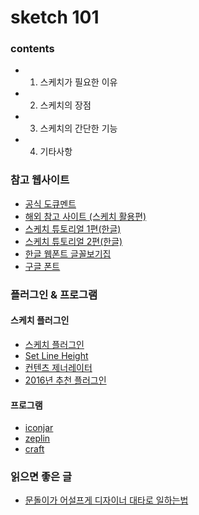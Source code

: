 # sketch 101

### contents
- 01. 스케치가 필요한 이유
- 02. 스케치의 장점
- 03. 스케치의 간단한 기능
- 04. 기타사항

### 참고 웹사이트

- [공식 도큐멘트](https://www.sketchapp.com/learn/documentation/)
- [해외 참고 사이트 (스케치 활용편)](https://medium.com/sketch-app-sources/how-to-create-a-front-end-framework-with-sketch-2379edb5e7df#.himsins73)
- [스케치 튜토리얼 1편(한글)](https://www.vobour.com/book/view/L5mBCot7KyvgLv8cJ)
- [스케치 튜토리얼 2편(한글)](https://www.vobour.com/book/view/Cvu3hhwm8toAjzMsM)
- [한글 웹폰트 글꼴보기집](http://youngkang.me/hangul-webfont-showcase/)
- [구글 폰트](https://fonts.google.com/)

### 플러그인 & 프로그램

#### 스케치 플러그인
- [스케치 플러그인](https://www.sketchapp.com/extensions/plugins/)
- [Set Line Height](https://github.com/getflourish/Sketch-Set-Line-Height-Plugin)
- [컨텐츠 제너레이터](https://github.com/timuric/Content-generator-sketch-plugin)
- [2016년 추천 플러그인](https://blog.prototypr.io/best-sketch-plugins-i-used-this-year-2016-eb677b5c5755#.iidri01gh)

#### 프로그램
- [iconjar](http://geticonjar.com/)
- [zeplin](https://zeplin.io)
- [craft](https://www.invisionapp.com/craft)

### 읽으면 좋은 글
- [문돌이가 어설프게 디자이너 대타로 일하는법](https://brunch.co.kr/@andrewyhc/4)
